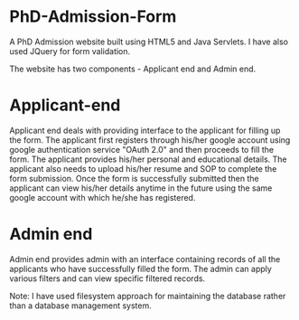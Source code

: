 # PhD-Admission-Form

A PhD Admission website built using HTML5 and Java Servlets. I have also used JQuery for form validation.

The website has two components - Applicant end and Admin end.

# Applicant-end

Applicant end deals with providing interface to the applicant for filling up the form. The applicant first registers through his/her google account using google authentication service "OAuth 2.0" and then proceeds to fill the form. The applicant provides his/her personal and educational details. The applicant also needs to upload his/her resume and SOP to complete the form submission. Once the form is successfully submitted then the applicant can view his/her details anytime in the future using the same google account with which he/she has registered.

# Admin end

Admin end provides admin with an interface containing records of all the applicants who have successfully filled the form. The admin can apply various filters and can view specific filtered records.

Note: I have used filesystem approach for maintaining the database rather than a database management system.
